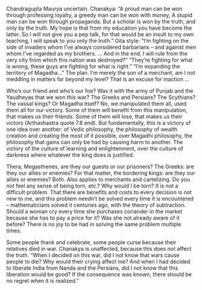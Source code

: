 Chandragupta Maurya uncertain. Chanakya: “A proud man can be won through professing loyalty, a greedy man can be won with money, A stupid man can be won through propaganda. But a scholar is won by the truth, and only by the truth. My hope is that from my education you have become the latter. So I will not give you a pep talk, for that would be an insult to my own teaching, I will speak to you only the truth.” Gita style: “I’m fighting on the side of invaders whom I’ve always considered barbarians – and against men whom I’ve regarded as my brothers. … And in the end, I will rule from the very city from which this nation was destroyed?” “They’re fighting for what is wrong, these guys are fighting for what is right.” “I’m expanding the territory of Magadha…” The plan. I’m merely the son of a merchant, am I not meddling in matters far beyond my level? That is an excuse for inaction …


Who’s our friend and who’s our foe? Was it with the army of Punjab and the Yaudheyas that we won this war? The Greeks and Persians? The Scythians? The vassal kings? Or Magadha itself? No, we manipulated them all, used them all for our victory. Some of them will benefit from this manipulation, that makes us their friends. Some of them will lose, that makes us their victors (Arthashastra quote 7.8 end). But fundamentally, this is a victory of one idea over another: of Vedic philosophy, the philosophy of wealth creation and creating the most of it possible, over Magadhi philosophy, the philosophy that gains can only be had by causing harm to another. The victory of the culture of learning and enlightenment, over the culture of darkness where whatever the king does is justified.

Thera, Megasthenes, are they our guests or our prisoners? The Greeks: are they our allies or enemies? For that matter, the bordering kings: are they our allies or enemies? Both. Also applies to merchants and cartelizing. Do you not feel any sense of being torn, etc.? Why would I be torn? It is not a difficult problem. That there are benefits and costs to every decision is not new to me, and this problem needn’t be solved every time it is encountered – mathematicians solved it centuries ago, with the theory of subtraction. Should a woman cry every time she purchases coriander in the market because she has to pay a price for it? Was she not already aware of it before? There is no joy to be had in solving the same problem multiple times.

Some people thank and celebrate, some people curse because their relatives died in war. Chanakya is unaffected, because this does not affect the truth. “When I decided on this war, did I not know that wars cause people to die? Why would their crying affect me? And when I had decided to liberate India from Nanda and the Persians, did I not know that this liberation would be good? If the consequence was known, there should be no regret when it is realized.”